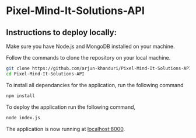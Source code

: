 # Pixel-Mind-It-Solutions-API

## Instructions to deploy locally:

Make sure you have Node.js and MongoDB installed on your machine.

Follow the commands to clone the repository on your local machine.

```sh
git clone https://github.com/arjun-khanduri/Pixel-Mind-It-Solutions-API.git
cd Pixel-Mind-It-Solutions-API
```
To install all dependancies for the application, run the following command

```sh
npm install
```
To deploy the application run the following command,

```sh
node index.js
```

The application is now running at [localhost:8000](http://localhost:8000/).
